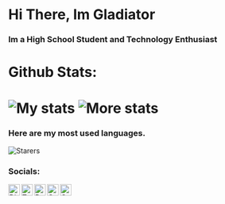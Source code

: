 # Hi There, Im Gladiator

### Im a High School Student and Technology Enthusiast

# Github Stats:
# ![My stats](https://github-readme-stats.vercel.app/api?username=Techiton&count_private=true&show_icons=true&include_all_commits=true&hide_border=true&theme=dracula) ![More stats](https://github-readme-streak-stats.herokuapp.com/?user=Techiton&hide_border=true&theme=tokyonight)


### Here are my most used languages. 
![Starers](https://github-readme-stats.vercel.app/api/top-langs/?username=Techiton&hide_border=true&theme=blue-green)

### Socials: 

<a href="https://discord.gg/Q9RuwtxnEg">
  <img align="left" alt="Discord" width="23px" src="https://raw.githubusercontent.com/peterthehan/peterthehan/master/assets/discord.svg" />
</a>

<a href="https://twitter.com/Gladiatorz13">
  <img align="left" alt="Twitter" width="23px" src="https://raw.githubusercontent.com/peterthehan/peterthehan/master/assets/twitter.svg" />
</a>

<a href="https://www.reddit.com/user/Dynamicx10">
  <img align="left" alt="Reddit" width="23px" src="https://www.reddit.com/favicon.ico" />
</a>

<a href="https://codepen.io/Gladiatorz">
  <img align="left" alt="Codepen" width="23px" src="https://static.codepen.io/assets/favicon/favicon-aec34940fbc1a6e787974dcd360f2c6b63348d4b1f4e06c77743096d55480f33.ico" />
</a>

<a href="https://stackoverflow.com/users/18803426/techiton">
  <img align="left" alt="Codepen" width="23px" src="https://cdn.sstatic.net/Sites/stackoverflow/Img/favicon.ico?v=ec617d715196" />
</a>

